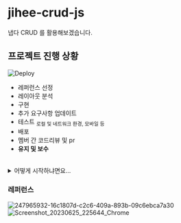 # jihee-crud-js
냅다 CRUD 를 활용해보겠습니다.

## 프로젝트 진행 상황
![Deploy](https://progress-bar.dev/100/?title=Deployㅤ&width=400&color=F7DF1B)
* 레퍼런스 선정
* 레이아웃 분석
* 구현
* 추가 요구사항 업데이트
* 테스트 <sub>로컬 및 네트워크 환경, 모바일 등</sub>
* 배포
* 멤버 간 코드리뷰 및 pr
* **유지 및 보수**

</br>

<details>
<summary>어떻게 시작하냐면요...</summary>
<div markdown="1">
  </br>
  
1. `npx create-react-app ./ `  
2. `npm install -D tailwindcss`
   `npx tailwindcss init`  
3. tailwind.config.js content 에 `"./src/**/*.{js,jsx,ts,tsx}",` 추가    
4. `npm install --save-dev @testing-library/react`  
  `npm install jest --save-dev`   
5. `npm install react-beautiful-dnd --save`

</div>
</details>


### 레퍼런스
![247965932-16c1807d-c2c6-409a-893b-09c6ebca7a30](https://github.com/JAVA-ggwak-java/jihee-crud-js/assets/47032054/e06451bb-6bc1-4775-901b-a1ba57d954f0)
![Screenshot_20230625_225644_Chrome](https://github.com/JAVA-ggwak-java/jihee-crud/assets/47032054/8df14013-530e-4f2c-a286-2fdc126eb816)
